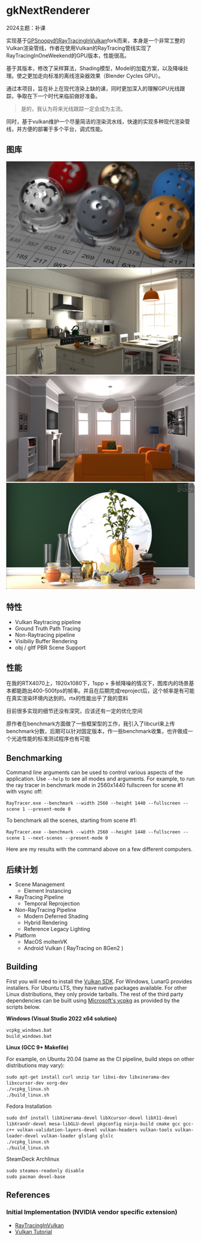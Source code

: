 # gkNextRenderer

2024主题：补课

实现基于[GPSnoopy的RayTracingInVulkan](https://github.com/GPSnoopy/RayTracingInVulkan)fork而来，本身是一个非常工整的Vulkan渲染管线，作者在使用Vulkan的RayTracing管线实现了RayTracingInOneWeekend的GPU版本，性能很高。

基于其版本，修改了采样算法，Shading模型，Model的加载方案，以及降噪处理。使之更加走向标准的离线渲染器效果（Blender Cycles GPU）。

通过本项目，旨在补上在现代渲染上缺的课，同时更加深入的理解GPU光线跟踪，争取在下一个时代来临前做好准备。

> 是的，我认为将来光线跟踪一定会成为主流。

同时，基于vulkan维护一个尽量简洁的渲染流水线，快速的实现多种现代渲染管线，并方便的部署于多个平台，调式性能。

## 图库

![Alt text](gallery/luxball.jpg?raw=true "luxball")
![Alt text](gallery/kitchen.jpg?raw=true "kitchen")
![Alt text](gallery/livingroom.jpg?raw=true "livingroom")
![Alt text](gallery/still.jpg?raw=true "still")



## 特性

* Vulkan Raytracing pipeline
* Ground Truth Path Tracing
* Non-Raytracing pipeline
* Visibiliy Buffer Rendering
* obj / gltf PBR Scene Support

## 性能

在我的RTX4070上，1920x1080下，1spp + 多帧降噪的情况下，图库内的场景基本都能跑出400-500fps的帧率。并且在后期完成reproject后，这个帧率是有可能在真实渲染环境内达到的。rtx的性能出乎了我的意料

目前很多实现的细节还没有深究，应该还有一定的优化空间

原作者在benchmark方面做了一些框架型的工作，我引入了libcurl来上传benchmark分数，后期可以针对固定版本，作一些benchmark收集，也许做成一个光追性能的标准测试程序也有可能

## Benchmarking

Command line arguments can be used to control various aspects of the application. Use `--help` to see all modes and arguments. For example, to run the ray tracer in benchmark mode in 2560x1440 fullscreen for scene #1 with vsync off:
```
RayTracer.exe --benchmark --width 2560 --height 1440 --fullscreen --scene 1 --present-mode 0
```
To benchmark all the scenes, starting from scene #1:
```
RayTracer.exe --benchmark --width 2560 --height 1440 --fullscreen --scene 1 --next-scenes --present-mode 0
```
Here are my results with the command above on a few different computers.


## 后续计划

- Scene Management
    - Element Instancing
- RayTracing Pipeline
    - Temporal Reprojection
- Non-RayTracing Pipeline
    - Modern Deferred Shading
    - Hybrid Rendering
    - Reference Legacy Lighting
- Platform
    - MacOS moltenVK
    - Android Vulkan ( RayTracing on 8Gen2 )

## Building

First you will need to install the [Vulkan SDK](https://vulkan.lunarg.com/sdk/home). For Windows, LunarG provides installers. For Ubuntu LTS, they have native packages available. For other Linux distributions, they only provide tarballs. The rest of the third party dependencies can be built using [Microsoft's vcpkg](https://github.com/Microsoft/vcpkg) as provided by the scripts below.

**Windows (Visual Studio 2022 x64 solution)** 
```
vcpkg_windows.bat
build_windows.bat
```
**Linux (GCC 9+ Makefile)**

For example, on Ubuntu 20.04 (same as the CI pipeline, build steps on other distributions may vary):
```
sudo apt-get install curl unzip tar libxi-dev libxinerama-dev libxcursor-dev xorg-dev
./vcpkg_linux.sh
./build_linux.sh
```

Fedora Installation

```
sudo dnf install libXinerama-devel libXcursor-devel libX11-devel libXrandr-devel mesa-libGLU-devel pkgconfig ninja-build cmake gcc gcc-c++ vulkan-validation-layers-devel vulkan-headers vulkan-tools vulkan-loader-devel vulkan-loader glslang glslc
./vcpkg_linux.sh
./build_linux.sh
```

SteamDeck Archlinux

```
sudo steamos-readonly disable
sudo pacman devel-base
```

## References

### Initial Implementation (NVIDIA vendor specific extension)

* [RayTracingInVulkan](https://github.com/GPSnoopy/RayTracingInVulkan)
* [Vulkan Tutorial](https://vulkan-tutorial.com/)
